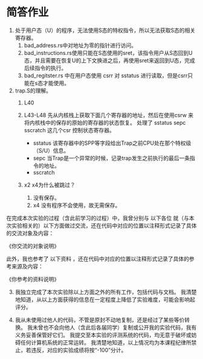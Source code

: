 # 简答作业
1. 处于用户态（U）的程序，无法使用S态的特权指令，所以无法获取S态的相关寄存器。
    1. bad_address.rs中对地址为零的指针进行访问。
    2. bad_instructions.rs使用只能在S态使用的sret，该指令用户从S态回到U态，并且需要在恢复U的上下文换进之后，再使用sret来返回到U态，完成后续指令的执行。
    3. bad_regitster.rs 中在用户态使用 csrr 对 sstatus 进行读取，但是csrr只能在s态才能使用。
2. trap.S的理解。
    1. L40 
    2. L43-L48  先从内核栈上获取下面几个寄存器的地址，然后在使用csrw 来将内核栈中的保存的原始的寄存器的状态恢复。
    处理了 sstatus  sepc sscratch 这几个csr 控制状态寄存器。
        * sstatus 该寄存器中的SPP等字段给出Trap之前CPU处在那个特权级（S/U）信息。
        * sepc 当Trap是一个异常的时候，记录trap发生之前执行的最后一条指令的地址。
        * sscratch 

    3. x2 x4为什么被跳过？ 
        1. 没有保存。 
        2. x4 没有程序不会使用，故无需保存。 



在完成本次实验的过程（含此前学习的过程）中，我曾分别与 以下各位 就（与本次实验相关的）以下方面做过交流，还在代码中对应的位置以注释形式记录了具体的交流对象及内容：

《你交流的对象说明》

此外，我也参考了 以下资料 ，还在代码中对应的位置以注释形式记录了具体的参考来源及内容：

《你参考的资料说明》

3. 我独立完成了本次实验除以上方面之外的所有工作，包括代码与文档。 我清楚地知道，从以上方面获得的信息在一定程度上降低了实验难度，可能会影响起评分。

4. 我从未使用过他人的代码，不管是原封不动地复制，还是经过了某些等价转换。 我未曾也不会向他人（含此后各届同学）复制或公开我的实验代码，我有义务妥善保管好它们。 我提交至本实验的评测系统的代码，均无意于破坏或妨碍任何计算机系统的正常运转。 我清楚地知道，以上情况均为本课程纪律所禁止，若违反，对应的实验成绩将按“-100”分计。